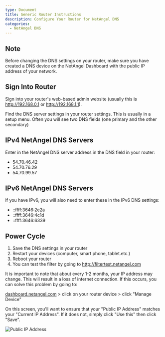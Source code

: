 ```yaml
---
type: Document
title: Generic Router Instructions
description: Configure Your Router for NetAngel DNS
categories:
  - NetAngel DNS
---
```

## Note

Before changing the DNS settings on your router, make sure you have created a DNS device on the NetAngel Dashboard with the public IP address of your network.

## Sign Into Router

Sign into your router's web-based admin website (usually this is <http://192.168.0.1> or <http://192.168.1.1>).

Find the DNS server settings in your router settings.  This is usually in a setup menu.  Often you will see two DNS fields (one primary and the other secondary)

## IPv4 NetAngel DNS Servers

Enter in the NetAngel DNS server address in the DNS field in your router:

* 54.70.46.42
* 54.70.76.29
* 54.70.99.57

## IPv6 NetAngel DNS Servers

If you have IPv6, you will also need to enter these in the IPv6 DNS settings:

* ::ffff:3646:2e2a
* ::ffff:3646:4c1d
* ::ffff:3646:6339

## Power Cycle

1. Save the DNS settings in your router
2. Restart your devices (computer, smart phone, tablet.etc.)
3. Reboot your router
4. You can test the filter by going to <http://filtertest.netangel.com>

It is important to note that about every 1-2 months, your IP address may change. This will result in a loss of internet connection. If this occurs, you can solve this problem by going to:

[dashboard.netangel.com](dashboard.netangel.com) > click on your router device > click "Manage Device"

On this screen, you'll want to ensure that your "Public IP Address" matches your "Current IP Address". If it does not, simply click "Use this" then click "Save".

![Public IP Address](/help/img/uploads/25x2o3ddwajzvs5zu8e7g16nuwhlg9bf83jxd77sys182c4n79-1.png)
